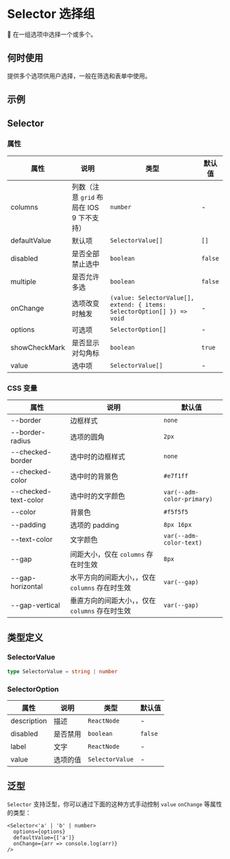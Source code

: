 # Selector 选择组

 在一组选项中选择一个或多个。

## 何时使用

提供多个选项供用户选择，一般在筛选和表单中使用。

## 示例

<code src="./demos/demo1.tsx"></code>

<code src="./demos/demo2.tsx"></code>

## Selector

### 属性

| 属性 | 说明 | 类型 | 默认值 |
| --- | --- | --- | --- |
| columns | 列数（注意 `grid` 布局在 IOS 9 下不支持） | `number` | - |
| defaultValue | 默认项 | `SelectorValue[]` | `[]` |
| disabled | 是否全部禁止选中 | `boolean` | `false` |
| multiple | 是否允许多选 | `boolean` | `false` |
| onChange | 选项改变时触发 | `(value: SelectorValue[], extend: { items: SelectorOption[] }) => void` | - |
| options | 可选项 | `SelectorOption[]` | - |
| showCheckMark | 是否显示对勾角标 | `boolean` | `true` |
| value | 选中项 | `SelectorValue[]` | - |

### CSS 变量

| 属性 | 说明 | 默认值 |
| --- | --- | --- |
| --border | 边框样式 | `none` |
| --border-radius | 选项的圆角 | `2px` |
| --checked-border | 选中时的边框样式 | `none` |
| --checked-color | 选中时的背景色 | `#e7f1ff` |
| --checked-text-color | 选中时的文字颜色 | `var(--adm-color-primary)` |
| --color | 背景色 | `#f5f5f5` |
| --padding | 选项的 padding | `8px 16px` |
| --text-color | 文字颜色 | `var(--adm-color-text)` |
| --gap | 间距大小，仅在 `columns` 存在时生效 | `8px` |
| --gap-horizontal | 水平方向的间距大小，，仅在 `columns` 存在时生效 | `var(--gap)` |
| --gap-vertical | 垂直方向的间距大小，，仅在 `columns` 存在时生效 | `var(--gap)` |

## 类型定义

### SelectorValue

```ts | pure
type SelectorValue = string | number
```

### SelectorOption

| 属性        | 说明     | 类型            | 默认值  |
| ----------- | -------- | --------------- | ------- |
| description | 描述     | `ReactNode`     | -       |
| disabled    | 是否禁用 | `boolean`       | `false` |
| label       | 文字     | `ReactNode`     | -       |
| value       | 选项的值 | `SelectorValue` | -       |

## 泛型

`Selector` 支持泛型，你可以通过下面的这种方式手动控制 `value` `onChange` 等属性的类型：

```tsx
<Selector<'a' | 'b' | number>
  options={options}
  defaultValue={['a']}
  onChange={arr => console.log(arr)}
/>
```
